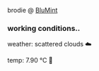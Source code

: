 brodie @ [BluMint](https://www.linkedin.com/company/blumint-io/)

<!--weather_start-->
### working conditions..

weather: scattered clouds ☁️

temp: 7.90 °C 🧥

<!--weather_end-->

